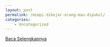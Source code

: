```yaml
---
layout: post
permalink: /mimpi-dikejar-orang-mau-dipukul/
categories:
    - Uncategorized
---
```


[Baca Selengkapnya](/09)